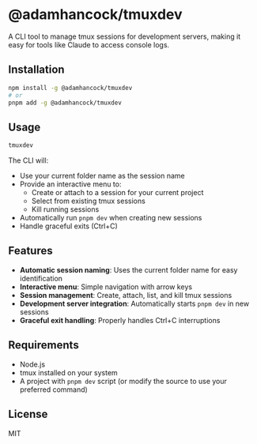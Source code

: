 # @adamhancock/tmuxdev

A CLI tool to manage tmux sessions for development servers, making it easy for tools like Claude to access console logs.

## Installation

```bash
npm install -g @adamhancock/tmuxdev
# or
pnpm add -g @adamhancock/tmuxdev
```

## Usage

```bash
tmuxdev
```

The CLI will:
- Use your current folder name as the session name
- Provide an interactive menu to:
  - Create or attach to a session for your current project
  - Select from existing tmux sessions
  - Kill running sessions
- Automatically run `pnpm dev` when creating new sessions
- Handle graceful exits (Ctrl+C)

## Features

- **Automatic session naming**: Uses the current folder name for easy identification
- **Interactive menu**: Simple navigation with arrow keys
- **Session management**: Create, attach, list, and kill tmux sessions
- **Development server integration**: Automatically starts `pnpm dev` in new sessions
- **Graceful exit handling**: Properly handles Ctrl+C interruptions

## Requirements

- Node.js
- tmux installed on your system
- A project with `pnpm dev` script (or modify the source to use your preferred command)

## License

MIT